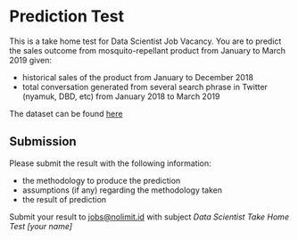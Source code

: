 # Prediction Test

This is a take home test for Data Scientist Job Vacancy. You are to predict the sales outcome from mosquito-repellant product from January to March 2019 given:

- historical sales of the product from January to December 2018
- total conversation generated from several search phrase in Twitter (nyamuk, DBD, etc) from January 2018 to March 2019

The dataset can be found [here](./sales_dataset.csv)

## Submission

Please submit the result with the following information:

- the methodology to produce the prediction
- assumptions (if any) regarding the methodology taken
- the result of prediction

Submit your result to jobs@nolimit.id with subject _Data Scientist Take Home Test [your name]_


